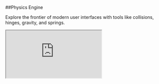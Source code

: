 ##Physics Engine

Explore the frontier of modern user interfaces with tools like collisions, hinges, gravity, and springs.
<iframe src='https://famous.org/examples/index.html?block=physics&detail=false&header=false' scrolling='no' class='code-block' allowtransparency='true'></iframe>
